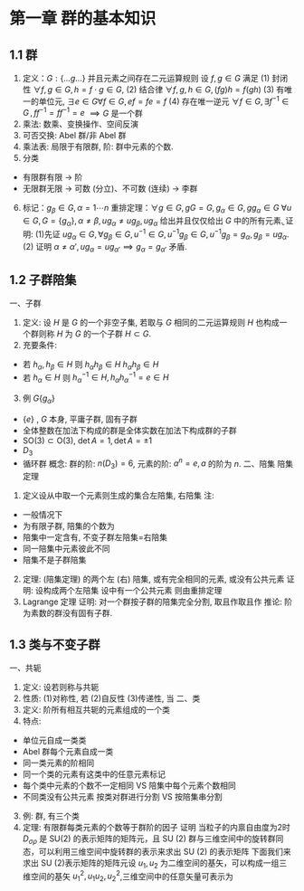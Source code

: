 # 第一章 群的基本知识
## 1.1 群
1. 定义：$\displaystyle G:\{\dots g \dots\}$ 并且元素之间存在二元运算规则
设 $\displaystyle f,g\in G$ 满足 (1) 封闭性 $\displaystyle\forall f, g\in G, h=f\cdot g \in G$,
                     (2) 结合律 $\displaystyle \forall f, g, h\in G,(fg)h=f(gh)$
                      (3) 有唯一的单位元, $\displaystyle \exists  e \in G \forall f \in G ,ef=fe=f$ 
                      (4) 存在唯一逆元 $\displaystyle \forall f \in G, \exists f^{-1} \in G\,, f f^{-1}=ff^{-1}=e$ $\displaystyle \implies G$ 是一个群 
2. 乘法: 数乘、变换操作、空间反演
3. 可否交换: Abel 群/非 Abel 群
4. 乘法表: 局限于有限群, 阶: 群中元素的个数.
5. 分类
- 有限群有限 $\displaystyle \to$ 阶
- 无限群无限 $\displaystyle \to$ 可数 (分立)、不可数 (连续) $\displaystyle \to$ 李群
6. 标记：$g_{\beta}\in G, \alpha =1 \cdots n$
重排定理：$\displaystyle \forall g \in G,\, gG=G,\, g_{\alpha}\in G,\, g g_{\alpha}\in G$ $\displaystyle \forall u \in G ,\, G=\{g_{\alpha}\},\alpha \neq \beta ,u g_{\alpha}\neq u g_{\beta}, u g_{\alpha}$ 给出并且仅仅给出 $\displaystyle G$ 中的所有元素.̱	
	证明: (1)先证 $\displaystyle u g_{\alpha}\in G ,\forall g_{\beta}\in G, u^{-1}\in G ,u^{-1} g_{\beta}\in G ,u^{-1}g_{\beta}=g_{\alpha},g_{\beta}=ug_{\alpha}$.
			(2) 证明 $\displaystyle \alpha\neq \alpha', ug_{\alpha}=ug_{\alpha'}\implies g_{\alpha}=g_{\alpha'}$ 矛盾.
## 1.2 子群陪集
一、子群
1. 定义: 设 $\displaystyle H$ 是 $\displaystyle G$ 的一个非空子集, 若取与 $\displaystyle G$ 相同的二元运算规则 $\displaystyle H$ 也构成一个群则称 $\displaystyle H$ 为 $\displaystyle G$ 的一个子群 $\displaystyle H\subset G$.
2. 充要条件: 
* 若 $\displaystyle h_{\alpha}, h_{\beta}\in H$ 则 $\displaystyle h_{\alpha}h_{\beta}\in H$ $\displaystyle h_{\alpha}h_{\beta}\in H$ 
* 若 $\displaystyle h_{\alpha}\in H$ 则 $\displaystyle h^{-1}_{\alpha}\in H , h_{\alpha}h^{-1}_{\alpha}=e\in H$
3. 例 $\displaystyle G\{ g_{\alpha} \}$
* $\displaystyle \{ e \}$ , $\displaystyle G$ 本身, 平庸子群, 固有子群
* 全体整数在加法下构成的群是全体实数在加法下构成群的子群
* $\displaystyle \mathrm{SO (3)}\subset \mathrm{O}(3)$, $\displaystyle \det A=1,\det A =\pm 1$
* $\displaystyle D_{3}$
* 循环群
	概念: 群的阶: $\displaystyle n(D_{3})=6$, 元素的阶: $\displaystyle a^{n}=e,a$ 的阶为 $\displaystyle n$.
二、陪集 陪集定理
1. 定义设从中取一个元素则生成的集合左陪集, 右陪集
注: 
* 一般情况下
* 为有限子群, 陪集的个数为
* 陪集中一定含有, 不变子群左陪集=右陪集
* 同一陪集中元素彼此不同
* 陪集不是子群陪集
2. 定理: (陪集定理) 的两个左 (右) 陪集, 或有完全相同的元素, 或没有公共元素
	证明: 设构成两个左陪集
	设中有一个公共元素
	则由重排定理
3. Lagrange 定理
	证明: 对一个群按子群的陪集完全分割, 取且作取且作
	推论: 阶为素数的群没有固有子群.
## 1.3 类与不变子群
一、共轭
1. 定义: 设若则称与共轭
2. 性质: (1)对称性, 若 (2)自反性 (3)传递性, 当
二、类
1. 定义: 阶所有相互共轭的元素组成的一个类
2. 特点:
* 单位元自成一类类
* Abel 群每个元素自成一类
* 同一类元素的阶相同
* 同一个类的元素有这类中的任意元素标记
* 每个类中元素的个数不一定相同 VS 陪集中每个元素个数相同
* 不同类没有公共元素
按类对群进行分割 VS 按陪集串分割
3. 例: 群, 有三个类
4. 定理: 有限群每类元素的个数等于群阶的因子
证明
当粒子的内禀自由度为2时 $D_{\sigma\rho}$ 是 $\mathrm{SU}(2)$ 的表示矩阵的矩阵元，且 SU (2) 群与三维空间中的旋转群同态，可以利用三维空间中旋转群的表示来求出 SU (2) 的表示矩阵
下面我们来求出 SU (2)表示矩阵的矩阵元设 $u_{1},u_{2}$ 为二维空间的基矢，可以构成一组三维空间的基矢  $u_{1}^{2},u_{1}u_{2},u_{2}^{2}$,三维空间中的任意矢量可表示为
